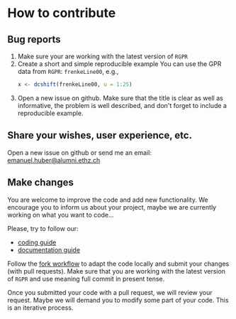 
# How to contribute

## Bug reports

1. Make sure your are working with the latest version of `RGPR`
2. Create a short and simple reproducible example
    You can use the GPR data from `RGPR`: `frenkeLine00`, e.g.,
    ```r
    x <- dcshift(frenkeLine00, u = 1:25)
    ```
3. Open a new issue on github.
    Make sure that the title is clear as well as informative, the
    problem is well described, and don't forget to include a reproducible
    example.

## Share your wishes, user experience, etc.

Open a new issue on github or send me an email: emanuel.huber@alumni.ethz.ch

## Make changes

You are welcome to improve the code and add new functionality. 
We encourage you to inform us about your project, maybe we are currently
working on what you want to code...

Please, try to follow our:

* [coding guide](https://github.com/emanuelhuber/RGPR/wiki/Coding-guide)
* [documentation guide](https://github.com/emanuelhuber/RGPR/wiki/How-to-document-with-roxygen2)

Follow the 
[fork workflow](https://github.com/emanuelhuber/RGPR/wiki/Fork-Workflow) to 
adapt the code locally and submit your changes (with pull requests). Make sure 
that you are working with the latest version of `RGPR` and use meaning full
commit in present tense.

Once you submitted your code with a pull request, we will review your request.
Maybe we will demand you to modify some part of your code. This is an
iterative process.
